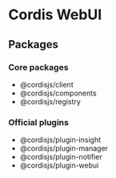 # Cordis WebUI

## Packages

### Core packages

- @cordisjs/client
- @cordisjs/components
- @cordisjs/registry

### Official plugins

- @cordisjs/plugin-insight
- @cordisjs/plugin-manager
- @cordisjs/plugin-notifier
- @cordisjs/plugin-webui
